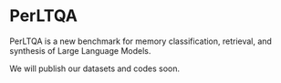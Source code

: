 # PerLTQA
PerLTQA is a new benchmark for memory classification, retrieval, and synthesis of Large Language Models.

We will publish our datasets and codes soon.
